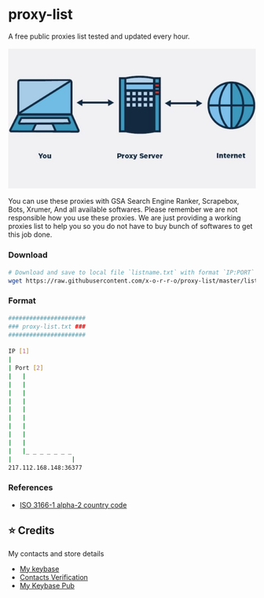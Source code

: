 # proxy-list
A free public proxies list tested and updated every hour.
<br>
<br>
[![proxy-list](/proxy.jpg)](https://github.com/x-o-r-r-o/proxy-list/)


You can use these proxies with GSA Search Engine Ranker, Scrapebox, Bots, Xrumer, And all available softwares. Please remember we are not responsible how you use these proxies. We are just providing a working proxies list to help you so you do not have to buy bunch of softwares to get this job done.

### Download
```bash
# Download and save to local file `listname.txt` with format `IP:PORT`
wget https://raw.githubusercontent.com/x-o-r-r-o/proxy-list/master/list-name.txt
```

### Format
```bash
######################
### proxy-list.txt ###
######################

IP [1]
|
| Port [2]
|   |
|   |
|   |
|   |
|   |
|   |
|   |
|   |
|   |
|   |_ _ _ _ _ _ _  
|                 |
217.112.168.148:36377
```

### References
* [ISO 3166-1 alpha-2 country code](https://en.wikipedia.org/wiki/ISO_3166-1_alpha-2)

## :star: Credits
My contacts and store details
* [My keybase](https://keybase.io/premiumaccounts)
* [Contacts Verification](https://keybase.pub/premiumaccounts/Verification/contacts.txt)
* [My Keybase Pub](https://premiumaccounts.keybase.pub/)
